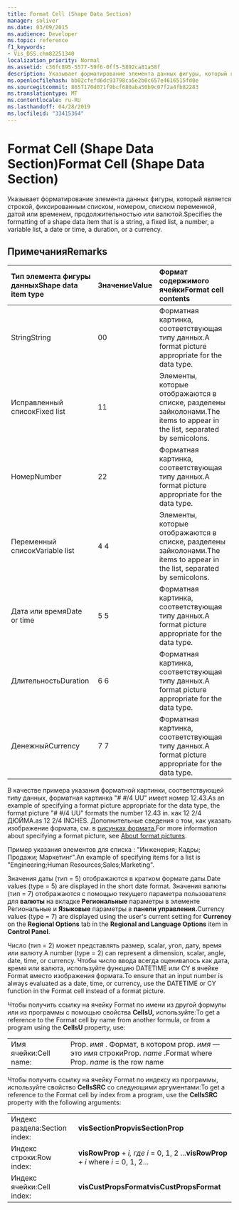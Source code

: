```yaml
---
title: Format Cell (Shape Data Section)
manager: soliver
ms.date: 03/09/2015
ms.audience: Developer
ms.topic: reference
f1_keywords:
- Vis_DSS.chm82251340
localization_priority: Normal
ms.assetid: c36fc895-5577-59f6-0ff5-5892ca81a58f
description: Указывает форматирование элемента данных фигуры, который является строкой, фиксированным списком, номером, списком переменной, датой или временем, продолжительностью или валютой.
ms.openlocfilehash: bb02cfefd6dc93798ca5e2b0c657e4616515fd0e
ms.sourcegitcommit: 8657170d071f9bcf680aba50b9c07f2a4fb82283
ms.translationtype: MT
ms.contentlocale: ru-RU
ms.lasthandoff: 04/28/2019
ms.locfileid: "33415364"
---
```

# <a name="format-cell-shape-data-section"></a><span data-ttu-id="27d5b-103">Format Cell (Shape Data Section)</span><span class="sxs-lookup"><span data-stu-id="27d5b-103">Format Cell (Shape Data Section)</span></span>

<span data-ttu-id="27d5b-104">Указывает форматирование элемента данных фигуры, который является строкой, фиксированным списком, номером, списком переменной, датой или временем, продолжительностью или валютой.</span><span class="sxs-lookup"><span data-stu-id="27d5b-104">Specifies the formatting of a shape data item that is a string, a fixed list, a number, a variable list, a date or time, a duration, or a currency.</span></span>
  
## <a name="remarks"></a><span data-ttu-id="27d5b-105">Примечания</span><span class="sxs-lookup"><span data-stu-id="27d5b-105">Remarks</span></span>

|<span data-ttu-id="27d5b-106">**Тип элемента фигуры данных**</span><span class="sxs-lookup"><span data-stu-id="27d5b-106">**Shape data item type**</span></span>|<span data-ttu-id="27d5b-107">**Значение**</span><span class="sxs-lookup"><span data-stu-id="27d5b-107">**Value**</span></span>|<span data-ttu-id="27d5b-108">**Формат содержимого ячейки**</span><span class="sxs-lookup"><span data-stu-id="27d5b-108">**Format cell contents**</span></span>|
|:-----|:-----|:-----|
| <span data-ttu-id="27d5b-109">String</span><span class="sxs-lookup"><span data-stu-id="27d5b-109">String</span></span>  <br/> | <span data-ttu-id="27d5b-110">0</span><span class="sxs-lookup"><span data-stu-id="27d5b-110">0</span></span>  <br/> | <span data-ttu-id="27d5b-111">Форматная картинка, соответствующая типу данных.</span><span class="sxs-lookup"><span data-stu-id="27d5b-111">A format picture appropriate for the data type.</span></span>  <br/> |
| <span data-ttu-id="27d5b-112">Исправленный список</span><span class="sxs-lookup"><span data-stu-id="27d5b-112">Fixed list</span></span>  <br/> | <span data-ttu-id="27d5b-113">1</span><span class="sxs-lookup"><span data-stu-id="27d5b-113">1</span></span>  <br/> | <span data-ttu-id="27d5b-114">Элементы, которые отображаются в списке, разделены зайколонами.</span><span class="sxs-lookup"><span data-stu-id="27d5b-114">The items to appear in the list, separated by semicolons.</span></span>  <br/> |
| <span data-ttu-id="27d5b-115">Номер</span><span class="sxs-lookup"><span data-stu-id="27d5b-115">Number</span></span>  <br/> | <span data-ttu-id="27d5b-116">2</span><span class="sxs-lookup"><span data-stu-id="27d5b-116">2</span></span>  <br/> | <span data-ttu-id="27d5b-117">Форматная картинка, соответствующая типу данных.</span><span class="sxs-lookup"><span data-stu-id="27d5b-117">A format picture appropriate for the data type.</span></span>  <br/> |
| <span data-ttu-id="27d5b-118">Переменный список</span><span class="sxs-lookup"><span data-stu-id="27d5b-118">Variable list</span></span>  <br/> | <span data-ttu-id="27d5b-119">4 </span><span class="sxs-lookup"><span data-stu-id="27d5b-119">4</span></span>  <br/> | <span data-ttu-id="27d5b-120">Элементы, которые отображаются в списке, разделены зайколонами.</span><span class="sxs-lookup"><span data-stu-id="27d5b-120">The items to appear in the list, separated by semicolons.</span></span>  <br/> |
| <span data-ttu-id="27d5b-121">Дата или время</span><span class="sxs-lookup"><span data-stu-id="27d5b-121">Date or time</span></span>  <br/> | <span data-ttu-id="27d5b-122">5 </span><span class="sxs-lookup"><span data-stu-id="27d5b-122">5</span></span>  <br/> | <span data-ttu-id="27d5b-123">Форматная картинка, соответствующая типу данных.</span><span class="sxs-lookup"><span data-stu-id="27d5b-123">A format picture appropriate for the data type.</span></span>  <br/> |
| <span data-ttu-id="27d5b-124">Длительность</span><span class="sxs-lookup"><span data-stu-id="27d5b-124">Duration</span></span>  <br/> | <span data-ttu-id="27d5b-125">6 </span><span class="sxs-lookup"><span data-stu-id="27d5b-125">6</span></span>  <br/> | <span data-ttu-id="27d5b-126">Форматная картинка, соответствующая типу данных.</span><span class="sxs-lookup"><span data-stu-id="27d5b-126">A format picture appropriate for the data type.</span></span>  <br/> |
| <span data-ttu-id="27d5b-127">Денежный</span><span class="sxs-lookup"><span data-stu-id="27d5b-127">Currency</span></span>  <br/> | <span data-ttu-id="27d5b-128">7 </span><span class="sxs-lookup"><span data-stu-id="27d5b-128">7</span></span>  <br/> | <span data-ttu-id="27d5b-129">Форматная картинка, соответствующая типу данных.</span><span class="sxs-lookup"><span data-stu-id="27d5b-129">A format picture appropriate for the data type.</span></span>  <br/> |
   
<span data-ttu-id="27d5b-130">В качестве примера указания форматной картинки, соответствующей типу данных, форматная картинка "# #/4 UU" имеет номер 12.43.</span><span class="sxs-lookup"><span data-stu-id="27d5b-130">As an example of specifying a format picture appropriate for the data type, the format picture "# #/4 UU" formats the number 12.43 in.</span></span> <span data-ttu-id="27d5b-131">как 12 2/4 ДЮЙМА.</span><span class="sxs-lookup"><span data-stu-id="27d5b-131">as 12 2/4 INCHES.</span></span> <span data-ttu-id="27d5b-132">Дополнительные сведения о том, как указать изображение формата, см. в [рисунках формата.](about-format-pictures.md)</span><span class="sxs-lookup"><span data-stu-id="27d5b-132">For more information about specifying a format picture, see [About format pictures](about-format-pictures.md).</span></span>
  
<span data-ttu-id="27d5b-133">Пример указания элементов для списка : "Инженерия; Кадры; Продажи; Маркетинг".</span><span class="sxs-lookup"><span data-stu-id="27d5b-133">An example of specifying items for a list is "Engineering;Human Resources;Sales;Marketing".</span></span>
  
<span data-ttu-id="27d5b-134">Значения даты (тип = 5) отображаются в кратком формате даты.</span><span class="sxs-lookup"><span data-stu-id="27d5b-134">Date values (type = 5) are displayed in the short date format.</span></span> <span data-ttu-id="27d5b-135">Значения валюты (тип = 7) отображаются с помощью текущего параметра пользователя для **валюты** на вкладке **Региональные** параметры в элементе Региональные и **Языковые** параметры в **панели управления.**</span><span class="sxs-lookup"><span data-stu-id="27d5b-135">Currency values (type = 7) are displayed using the user's current setting for **Currency** on the **Regional Options** tab in the **Regional and Language Options** item in **Control Panel**.</span></span>
  
<span data-ttu-id="27d5b-136">Число (тип = 2) может представлять размер, scalar, угол, дату, время или валюту.</span><span class="sxs-lookup"><span data-stu-id="27d5b-136">A number (type = 2) can represent a dimension, scalar, angle, date, time, or currency.</span></span> <span data-ttu-id="27d5b-137">Чтобы число ввода всегда оценивалось как дата, время или валюта, используйте функцию DATETIME или CY в ячейке Format вместо изображения формата.</span><span class="sxs-lookup"><span data-stu-id="27d5b-137">To ensure that an input number is always evaluated as a date, time, or currency, use the DATETIME or CY function in the Format cell instead of a format picture.</span></span>
  
<span data-ttu-id="27d5b-138">Чтобы получить ссылку на ячейку Format по имени из другой формулы или из программы с помощью свойства **CellsU,** используйте:</span><span class="sxs-lookup"><span data-stu-id="27d5b-138">To get a reference to the Format cell by name from another formula, or from a program using the **CellsU** property, use:</span></span> 
  
|||
|:-----|:-----|
| <span data-ttu-id="27d5b-139">Имя ячейки:</span><span class="sxs-lookup"><span data-stu-id="27d5b-139">Cell name:</span></span>  <br/> | <span data-ttu-id="27d5b-140">Prop.  *имя*  . Формат, в котором prop.  *имя*  — это имя строки</span><span class="sxs-lookup"><span data-stu-id="27d5b-140">Prop.  *name*  .Format            where Prop.  *name*  is the row name</span></span>  <br/> |
   
<span data-ttu-id="27d5b-141">Чтобы получить ссылку на ячейку Format по индексу из программы, используйте свойство **CellsSRC** со следующими аргументами:</span><span class="sxs-lookup"><span data-stu-id="27d5b-141">To get a reference to the Format cell by index from a program, use the **CellsSRC** property with the following arguments:</span></span> 
  
|||
|:-----|:-----|
| <span data-ttu-id="27d5b-142">Индекс раздела:</span><span class="sxs-lookup"><span data-stu-id="27d5b-142">Section index:</span></span>  <br/> |<span data-ttu-id="27d5b-143">**visSectionProp**</span><span class="sxs-lookup"><span data-stu-id="27d5b-143">**visSectionProp**</span></span> <br/> |
| <span data-ttu-id="27d5b-144">Индекс строки:</span><span class="sxs-lookup"><span data-stu-id="27d5b-144">Row index:</span></span>  <br/> |<span data-ttu-id="27d5b-145">**visRowProp**  +   *i,* *где i* = 0, 1, 2 ...</span><span class="sxs-lookup"><span data-stu-id="27d5b-145">**visRowProp** +  *i*            where  *i*  = 0, 1, 2...</span></span>  <br/> |
| <span data-ttu-id="27d5b-146">Индекс ячейки:</span><span class="sxs-lookup"><span data-stu-id="27d5b-146">Cell index:</span></span>  <br/> |<span data-ttu-id="27d5b-147">**visCustPropsFormat**</span><span class="sxs-lookup"><span data-stu-id="27d5b-147">**visCustPropsFormat**</span></span> <br/> |
   

